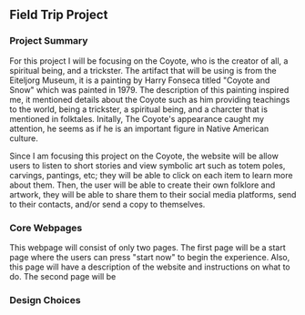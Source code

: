 ## Field Trip Project
### Project Summary 
For this project I will be focusing on the Coyote, who is the creator of all, a spiritual being, and a trickster. The artifact that will be using is from the Eiteljorg Museum, it is a painting by Harry Fonseca titled "Coyote and Snow" which was painted in 1979. The description of this painting inspired me, it mentioned details about the Coyote such as him providing teachings to the world, being a trickster, a spiritual being, and a charcter that is mentioned in folktales. Initally, The Coyote's appearance caught my attention, he seems as if he is an important figure in Native American culture. 

Since I am focusing this project on the Coyote, the website will be allow users to listen to short stories and view symbolic art such as totem poles, carvings, pantings, etc; they will be able to click on each item to learn more about them. Then, the user will be able to create their own folklore and artwork, they will be able to share them to their social media platforms, send to their contacts, and/or send a copy to themselves. 
### Core Webpages
This webpage will consist of only two pages. The first page will be a start page where the users can press "start now" to begin the experience. Also, this page will have a description of the website and instructions on what to do. The second page will be 
### Design Choices 
